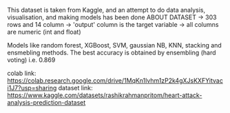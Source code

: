 This dataset is taken from Kaggle, and an attempt to do data analysis, visualisation, and making models has been done
ABOUT DATASET
-> 303 rows and 14 column
-> 'output' column is the target variable 
-> all columns are numeric (int and float)

Models like random forest, XGBoost, SVM, gaussian NB, KNN, stacking and ensmebling methods. The best accuracy is obtained by ensembling (hard voting) i.e. 0.869

colab link: https://colab.research.google.com/drive/1MqKn1lvhm1zP2k4gXJsKXFYitvaci1J7?usp=sharing
dataset link: https://www.kaggle.com/datasets/rashikrahmanpritom/heart-attack-analysis-prediction-dataset
